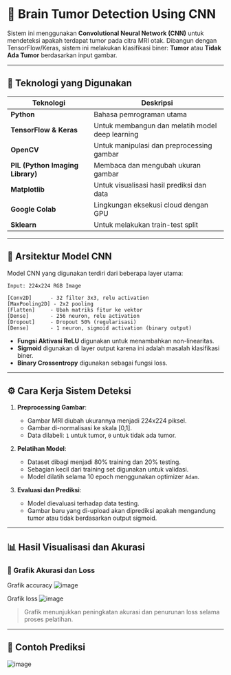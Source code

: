 # 🧠 Brain Tumor Detection Using CNN

Sistem ini menggunakan **Convolutional Neural Network (CNN)** untuk mendeteksi apakah terdapat tumor pada citra MRI otak. Dibangun dengan TensorFlow/Keras, sistem ini melakukan klasifikasi biner: **Tumor** atau **Tidak Ada Tumor** berdasarkan input gambar.

---

## 📌 Teknologi yang Digunakan

| Teknologi                        | Deskripsi                                       |
| -------------------------------- | ----------------------------------------------- |
| **Python**                       | Bahasa pemrograman utama                        |
| **TensorFlow & Keras**           | Untuk membangun dan melatih model deep learning |
| **OpenCV**                       | Untuk manipulasi dan preprocessing gambar       |
| **PIL (Python Imaging Library)** | Membaca dan mengubah ukuran gambar              |
| **Matplotlib**                   | Untuk visualisasi hasil prediksi dan data       |
| **Google Colab**                 | Lingkungan eksekusi cloud dengan GPU            |
| **Sklearn**                      | Untuk melakukan train-test split                |

---

## 🧠 Arsitektur Model CNN

Model CNN yang digunakan terdiri dari beberapa layer utama:

```plaintext
Input: 224x224 RGB Image

[Conv2D]      - 32 filter 3x3, relu activation
[MaxPooling2D] - 2x2 pooling
[Flatten]     - Ubah matriks fitur ke vektor
[Dense]       - 256 neuron, relu activation
[Dropout]     - Dropout 50% (regularisasi)
[Dense]       - 1 neuron, sigmoid activation (binary output)
```

* **Fungsi Aktivasi ReLU** digunakan untuk menambahkan non-linearitas.
* **Sigmoid** digunakan di layer output karena ini adalah masalah klasifikasi biner.
* **Binary Crossentropy** digunakan sebagai fungsi loss.

---

## ⚙️ Cara Kerja Sistem Deteksi

1. **Preprocessing Gambar**:

   * Gambar MRI diubah ukurannya menjadi 224x224 piksel.
   * Gambar di-normalisasi ke skala \[0,1].
   * Data dilabeli: `1` untuk tumor, `0` untuk tidak ada tumor.

2. **Pelatihan Model**:

   * Dataset dibagi menjadi 80% training dan 20% testing.
   * Sebagian kecil dari training set digunakan untuk validasi.
   * Model dilatih selama 10 epoch menggunakan optimizer `Adam`.

3. **Evaluasi dan Prediksi**:

   * Model dievaluasi terhadap data testing.
   * Gambar baru yang di-upload akan diprediksi apakah mengandung tumor atau tidak berdasarkan output sigmoid.

---

## 📊 Hasil Visualisasi dan Akurasi

### 🎯 Grafik Akurasi dan Loss

Grafik accuracy
![image](https://github.com/user-attachments/assets/88be8022-bb93-4455-a9ed-f781a147299c)


Grafik loss
![image](https://github.com/user-attachments/assets/4b6e1a1c-c146-45c4-a7c2-05e538755416)


> Grafik menunjukkan peningkatan akurasi dan penurunan loss selama proses pelatihan.

---

## 🧪 Contoh Prediksi

![image](https://github.com/user-attachments/assets/b7767023-e3e1-41dd-919c-e69d6d0dc1c9)

